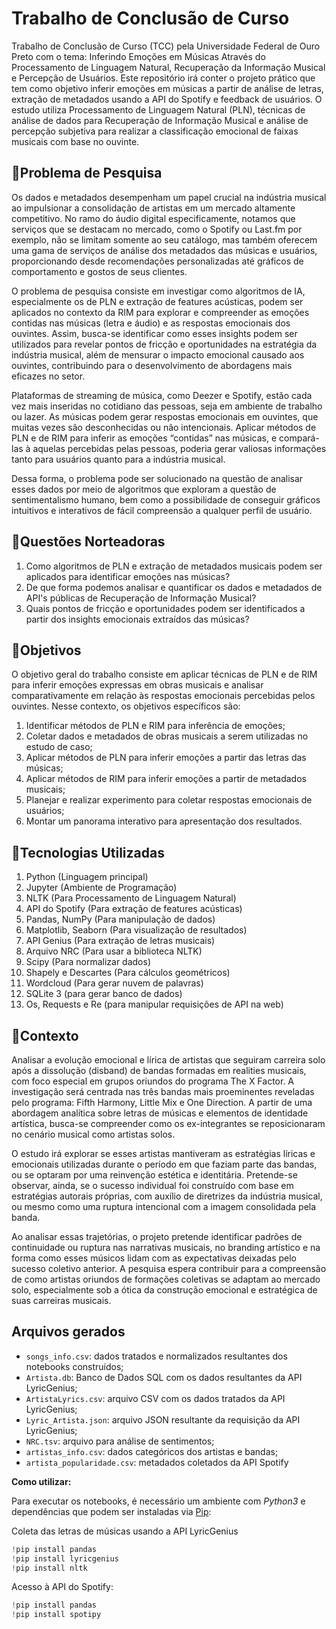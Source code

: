 # Trabalho de Conclusão de Curso
Trabalho de Conclusão de Curso (TCC) pela Universidade Federal de Ouro Preto com o tema: Inferindo Emoções em Músicas Através do Processamento de Linguagem Natural, Recuperação da Informação Musical e Percepção de Usuários. Este repositório irá conter o projeto prático que tem como objetivo inferir emoções em músicas a partir de análise de letras, extração de metadados usando a API do Spotify e feedback de usuários. O estudo utiliza Processamento de Linguagem Natural (PLN), técnicas de análise de dados para Recuperação de Informação Musical e análise de percepção subjetiva para realizar a classificação emocional de faixas musicais com base no ouvinte.

## 📌Problema de Pesquisa
Os dados e metadados desempenham um papel crucial na indústria musical ao impulsionar a consolidação de artistas em um mercado altamente competitivo. No ramo do áudio digital especificamente, notamos que serviços que se destacam no mercado, como o Spotify ou Last.fm por exemplo, não se limitam somente ao seu catálogo, mas também oferecem uma gama de serviços de análise dos metadados das músicas e usuários, proporcionando desde recomendações personalizadas até gráficos de comportamento e gostos de seus clientes.

O problema de pesquisa consiste em investigar como algoritmos de IA, especialmente os de PLN e extração de features acústicas, podem ser aplicados no contexto da RIM para explorar e compreender as emoções contidas nas músicas (letra e áudio) e as respostas emocionais dos ouvintes. Assim, busca-se identificar como esses insights podem ser utilizados para revelar pontos de fricção e oportunidades na estratégia da indústria musical, além de mensurar o impacto emocional causado aos ouvintes, contribuindo para o desenvolvimento de abordagens mais eficazes no setor.

Plataformas de streaming de música, como Deezer e Spotify, estão cada vez mais inseridas no cotidiano das pessoas, seja em ambiente de trabalho ou lazer. As músicas podem gerar respostas emocionais em ouvintes, que muitas vezes são desconhecidas ou não intencionais. Aplicar métodos de PLN e de RIM para inferir as emoções “contidas” nas músicas, e compará-las à aquelas percebidas pelas pessoas, poderia gerar valiosas informações tanto para usuários quanto para a indústria musical.

Dessa forma, o problema pode ser solucionado na questão de analisar esses dados por meio de algoritmos que exploram a questão de sentimentalismo humano, bem como a possibilidade de conseguir gráficos intuitivos e interativos de fácil compreensão a qualquer perfil de usuário.

## 📌Questões Norteadoras
1. Como algoritmos de PLN e extração de metadados musicais podem ser aplicados para identificar emoções nas músicas?
2. De que forma podemos analisar e quantificar os dados e metadados de API's públicas de Recuperação de Informação Musical?
3. Quais pontos de fricção e oportunidades podem ser identificados a partir dos insights emocionais extraídos das músicas?

## 📌Objetivos
O objetivo geral do trabalho consiste em aplicar técnicas de PLN e de RIM para inferir emoções expressas em obras musicais e analisar comparativamente em relação às respostas emocionais percebidas pelos ouvintes. Nesse contexto, os objetivos específicos são:

1. Identificar métodos de PLN e RIM para inferência de emoções;
2. Coletar dados e metadados de obras musicais a serem utilizadas no estudo de caso;
3. Aplicar métodos de PLN para inferir emoções a partir das letras das músicas;
4. Aplicar métodos de RIM para inferir emoções a partir de metadados musicais;
5. Planejar e realizar experimento para coletar respostas emocionais de usuários;
6. Montar um panorama interativo para apresentação dos resultados.

## 📌Tecnologias Utilizadas
1. Python (Linguagem principal)
2. Jupyter (Ambiente de Programação)
3. NLTK (Para Processamento de Linguagem Natural)
4. API do Spotify (Para extração de features acústicas)
5. Pandas, NumPy (Para manipulação de dados)
6. Matplotlib, Seaborn (Para visualização de resultados)
7. API Genius (Para extração de letras musicais)
8. Arquivo NRC (Para usar a biblioteca NLTK)
9. Scipy (Para normalizar dados)
10. Shapely e Descartes (Para cálculos geométricos)
11. Wordcloud (Para gerar nuvem de palavras)
12. SQLite 3 (para gerar banco de dados)
13. Os, Requests e Re (para manipular requisições de API na web)

## 📌Contexto
Analisar a evolução emocional e lírica de artistas que seguiram carreira solo após a dissolução (disband) de bandas formadas em realities musicais, com foco especial em grupos oriundos do programa The X Factor. A investigação será centrada nas três bandas mais proeminentes reveladas pelo programa: Fifth Harmony, Little Mix e One Direction. A partir de uma abordagem analítica sobre letras de músicas e elementos de identidade artística, busca-se compreender como os ex-integrantes se reposicionaram no cenário musical como artistas solos.

O estudo irá explorar se esses artistas mantiveram as estratégias líricas e emocionais utilizadas durante o período em que faziam parte das bandas, ou se optaram por uma reinvenção estética e identitária. Pretende-se observar, ainda, se o sucesso individual foi construído com base em estratégias autorais próprias, com auxílio de diretrizes da indústria musical, ou mesmo como uma ruptura intencional com a imagem consolidada pela banda.

Ao analisar essas trajetórias, o projeto pretende identificar padrões de continuidade ou ruptura nas narrativas musicais, no branding artístico e na forma como esses músicos lidam com as expectativas deixadas pelo sucesso coletivo anterior. A pesquisa espera contribuir para a compreensão de como artistas oriundos de formações coletivas se adaptam ao mercado solo, especialmente sob a ótica da construção emocional e estratégica de suas carreiras musicais.

## Arquivos gerados

- `songs_info.csv`: dados tratados e normalizados resultantes dos notebooks construídos;
- `Artista.db`: Banco de Dados SQL com os dados resultantes da API LyricGenius;
- `ArtistaLyrics.csv`: arquivo CSV com os dados tratados da API LyricGenius;
- `Lyric_Artista.json`: arquivo JSON resultante da requisição da API LyricGenius;
- `NRC.tsv`: arquivo para análise de sentimentos;
- `artistas_info.csv`: dados categóricos dos artistas e bandas;
- `artista_popularidade.csv`: metadados coletados da API Spotify

**Como utilizar:**

Para executar os notebooks, é necessário um ambiente com *Python3* e dependências que podem ser instaladas via [Pip](https://pypi.org/project/pip/):

Coleta das letras de músicas usando a API LyricGenius

```python
!pip install pandas
!pip install lyricgenius
!pip install nltk
```

Acesso à API do Spotify:

```python
!pip install pandas
!pip install spotipy
```

